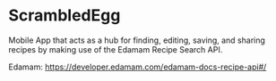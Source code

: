 # ScrambledEgg
Mobile App that acts as a hub for finding, editing, saving, and sharing recipes by making use of the Edamam Recipe Search API.

Edamam: https://developer.edamam.com/edamam-docs-recipe-api#/
